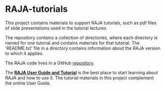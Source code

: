 
[comment]: # (#################################################################)
[comment]: # (Copyright 2016-19, Lawrence Livermore National Security, LLC)
[comment]: # (and RAJA project contributors. See the RAJA/COPYRIGHT file)
[comment]: # (for details.)
[comment]: #
[comment]: # (# SPDX-License-Identifier: BSD-3-Clause)
[comment]: # (#################################################################)

# RAJA-tutorials

This project contains materials to support RAJA tutorials, such as pdf files of slide presentations used in the tutorial lectures.

The repository contains a collection of directories, where each directory is 
named for one tutorial and contains materials for that tutorial. The 'README.txt' file in a directory contains information about the RAJA version to which it applies. 

The RAJA code lives in a GitHub [repository](https://github.com/llnl/raja).

The [**RAJA User Guide and Tutorial**](http://raja.readthedocs.io) is the best place to start learning about RAJA and how to use it. The tutorial materials in this project complement the online User Guide.

